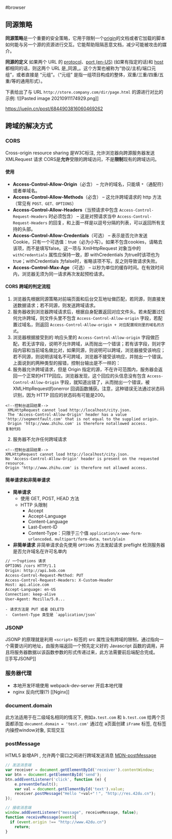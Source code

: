 #browser
## 同源策略
**同源策略**是一个重要的安全策略，它用于限制一个[origin](https://developer.mozilla.org/zh-CN/docs/Glossary/Origin)的文档或者它加载的脚本如何能与另一个源的资源进行交互。它能帮助阻隔恶意文档，减少可能被攻击的媒介。

**同源的定义**
如果两个 URL 的 [protocol](https://developer.mozilla.org/zh-CN/docs/Glossary/Protocol)、[port (en-US)](https://developer.mozilla.org/en-US/docs/Glossary/Port "Currently only available in English (US)") (如果有指定的话)和 [host](https://developer.mozilla.org/zh-CN/docs/Glossary/Host) 都相同的话，则这两个 URL 是_同源_。这个方案也被称为“协议/主机/端口元组”，或者直接是 “元组”。（“元组” 是指一组项目构成的整体，双重/三重/四重/五重/等的通用形式）。

下表给出了与 URL `http://store.company.com/dir/page.html` 的源进行对比的示例:
![[Pasted image 20210911174929.png]]

https://juejin.cn/post/6844903816060469262

## 跨域的解决方式
### CORS
Cross-origin resource sharing 是W3C标注, 允许浏览器向跨源服务器发送 XMLRequest 请求
CORS是**允许**受限的跨域访问，不是**限制**现有的跨域访问。
#### 使用
-   **Access-Control-Allow-Origin**（必含） – 允许的域名，只能填 `*`（通配符）或者单域名。
-   **Access-Control-Allow-Methods**（必含） – 这允许跨域请求的 http 方法（常见有 `POST、GET、OPTIONS`）
-  **Access-Control-Allow-Headers**（当预请求中包含 `Access-Control-Request-Headers` 时必须包含） – 这是对预请求当中 `Access-Control-Request-Headers` 的回复，和上面一样是以逗号分隔的列表，可以返回所有支持的头部。
-   **Access-Control-Allow-Credentials**（可选） – 表示是否允许发送Cookie，只有一个可选值：true（必为小写）。如果不包含cookies，请略去该项，而不是填写false。这一项与 XmlHttpRequest 对象当中的 `withCredentials` 属性应保持一致，即 withCredentials 为true时该项也为true；withCredentials 为false时，省略该项不写。反之则导致请求失败。
-   **Access-Control-Max-Age**（可选） – 以秒为单位的缓存时间。在有效时间内，浏览器无须为同一请求再次发起预检请求。

#### CORS 跨域的判定流程
1.  浏览器先根据同源策略对前端页面和后台交互地址做匹配，若同源，则直接发送数据请求；若不同源，则发送跨域请求。
2.  服务器收到浏览器跨域请求后，根据自身配置返回对应文件头。若未配置过任何允许跨域，则文件头里不包含 `Access-Control-Allow-origin` 字段，若配置过域名，则返回 `Access-Control-Allow-origin + 对应配置规则里的域名的方式`。
3.  浏览器根据接受到的 响应头里的 `Access-Control-Allow-origin` 字段做匹配，若无该字段，说明不允许跨域，从而抛出一个错误；若有该字段，则对字段内容和当前域名做比对，如果同源，则说明可以跨域，浏览器接受该响应；若不同源，则说明该域名不可跨域，浏览器不接受该响应，并抛出一个错误。
上面说到的两种类型的报错，控制台输出是不一样的：
1.  服务器允许跨域请求，但是 Origin 指定的源，不在许可范围内，服务器会返回一个正常的HTTP回应。浏览器发现，这个回应的头信息没有包含 `Access-Control-Allow-Origin` 字段，就知道出错了，从而抛出一个错误，被 XMLHttpRequest的onerror 回调函数捕获。注意，这种错误无法通过状态码识别，因为 HTTP 回应的状态码有可能是200。
```
<!--控制台返回结果-->
 XMLHttpRequest cannot load http://localhost/city.json.
 The 'Access-Control-Allow-Origin' header has a value 'http://segmentfault.com' that is not equal to the supplied origin. 
 Origin 'http://www.zhihu.com' is therefore notallowed access.
复制代码
```
2.  服务器不允许任何跨域请求
```
<!--控制台返回结果-->
XMLHttpRequest cannot load http://localhost/city.json.
No 'Access-Control-Allow-Origin' header is present on the requested resource. 
Origin 'http://www.zhihu.com' is therefore not allowed access.
```
#### 简单请求和非简单请求
- **简单请求**
	- 使用 GET, POST, HEAD 方法
	- HTTP 头限制
		-  Accept
		-   Accept-Language
		-   Content-Language
		-   Last-Event-ID
		-   Content-Type：只限于三个值 `application/x-www-form-urlencoded、multipart/form-data、text/plain`
- **非简单请求**
非简单请求会先使用 `OPTIONS` 方法发起请求 preflight 检测服务器是否允许域名在许可名单内
```bash
// 一个options 请求
OPTIONS /cors HTTP/1.1 
Origin: http://api.bob.com 
Access-Control-Request-Method: PUT 
Access-Control-Request-Headers: X-Custom-Header 
Host: api.alice.com 
Accept-Language: en-US 
Connection: keep-alive 
User-Agent: Mozilla/5.0...
```
	- 请求方法是 PUT 或者 DELETD
	-  Content-Type 类型是 `application/json`
	
### JSONP
JSONP 的原理就是利用 `<script>` 标签的 src 属性没有跨域的限制，通过指向一个需要访问的地址，由服务端返回一个预先定义好的 Javascript 函数的调用，并且将服务器数据以该函数参数的形式传递过来，此方法需要前后端配合完成。
[[手写JSONP]]

### 服务器代理
- 本地开发环境使用 webpack-dev-server 开启本地代理
- nginx 反向代理(?) [[Nginx]]

### document.domain
此方法适用于在二级域名相同的情况下, 例如`a.test.com` 和 `b.test.com`
给两个页面都添加 `document.domain = 'test.com'` 通过在 a页面创建 `iFrame` 标签, 在标签内操控window对象, 实现交互

### postMessage
HTML5 新增API , 允许两个窗口之间进行跨域发送消息
[MDN-postMessage](https://developer.mozilla.org/zh-CN/docs/Web/API/Window/postMessage)
```javascript
// 发送消息端
var receiver = document.getElementById('receiver').contentWindow;
var btn = document.getElementById('send');
btn.addEventListener('click', function (e) {
    e.preventDefault();
    var val = document.getElementById('text').value;
    receiver.postMessage("Hello "+val+"！", "http://res.42du.cn");
}); 

// 接收消息端
window.addEventListener("message", receiveMessage, false);
function receiveMessage(event){
  if (event.origin !== "http://www.42du.cn")
    return;
}
```